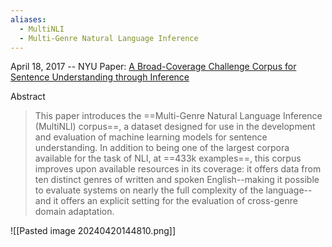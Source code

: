 ```yaml
---
aliases:
  - MultiNLI
  - Multi-Genre Natural Language Inference
---
```


April 18, 2017 -- NYU
Paper: [A Broad-Coverage Challenge Corpus for Sentence Understanding through Inference](https://arxiv.org/abs/1704.05426)

Abstract
> This paper introduces the ==Multi-Genre Natural Language Inference (MultiNLI) corpus==, a dataset designed for use in the development and evaluation of machine learning models for sentence understanding. In addition to being one of the largest corpora available for the task of NLI, at ==433k examples==, this corpus improves upon available resources in its coverage: it offers data from ten distinct genres of written and spoken English--making it possible to evaluate systems on nearly the full complexity of the language--and it offers an explicit setting for the evaluation of cross-genre domain adaptation.

![[Pasted image 20240420144810.png]]